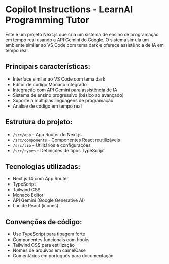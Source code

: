 <!-- Use this file to provide workspace-specific custom instructions to Copilot. For more details, visit https://code.visualstudio.com/docs/copilot/copilot-customization#_use-a-githubcopilotinstructionsmd-file -->

# Copilot Instructions - LearnAI Programming Tutor

Este é um projeto Next.js que cria um sistema de ensino de programação em tempo real usando a API Gemini do Google. O sistema simula um ambiente similar ao VS Code com tema dark e oferece assistência de IA em tempo real.

## Principais características:
- Interface similar ao VS Code com tema dark
- Editor de código Monaco integrado
- Integração com API Gemini para assistência de IA
- Sistema de ensino progressivo (básico ao avançado)
- Suporte a múltiplas linguagens de programação
- Análise de código em tempo real

## Estrutura do projeto:
- `/src/app` - App Router do Next.js
- `/src/components` - Componentes React reutilizáveis
- `/src/lib` - Utilitários e configurações
- `/src/types` - Definições de tipos TypeScript

## Tecnologias utilizadas:
- Next.js 14 com App Router
- TypeScript
- Tailwind CSS
- Monaco Editor
- API Gemini (Google Generative AI)
- Lucide React (ícones)

## Convenções de código:
- Use TypeScript para tipagem forte
- Componentes funcionais com hooks
- Tailwind CSS para estilização
- Nomes de arquivos em camelCase
- Comentários em português para documentação
